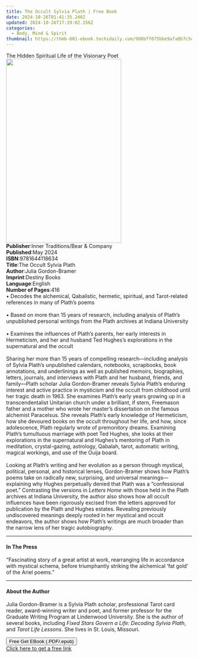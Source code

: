 ```yaml
---
title: The Occult Sylvia Plath | Free Book
date: 2024-10-26T01:41:35.246Z
updated: 2024-10-26T17:29:02.156Z
categories:
  - Body, Mind & Spirit
thumbnail: https://thmb-001-ebook.techidaily.com/908bff075bbe9afa8b7c5dea1b139613c3744413dc1921f044f674802b6a0314.jpg
---
```

<main id="book-container">
  <div class="flex flex-col">
    <div class="book-brief flex-1 py-6 px-4 sm:p-6 md:py-10 md:px-8">
      <!-- brief-->
      <div class="book-brief-main">
        The Hidden Spiritual Life of the Visionary Poet
      </div>
    </div>
    <div
      class="book-meta-info flex-1 grid gap-4 col-start-1 col-end-3 row-start-1 sm:mb-6 sm:grid-cols-4 lg:gap-6 lg:col-start-2 lg:row-end-6 lg:row-span-6 lg:mb-0"
    >
      <div
        class="book-meta-info-left place-content-center mt-4 p-4 text-sm leading-6 col-start-2 col-span-2 dark:text-slate-400"
      >
        <img
          class="w-full h-500 object-cover rounded-lg sm:h-255 sm:col-span-2 lg:col-span-full"
          src="https://img-001-ebook.techidaily.com/5e3e5dae31dd4944ea13522cfef0ca6b43727f70efac74ed680d3420f2ab0830.jpg"
          alt=""
          width="312"
          height="500"
        />
      </div>
      <div
        class="book-meta-info-right mt-2 col-start-1 row-start-2 col-span-3 self-center"
      >
        <!-- meta data  -->
        <div class="flex flex-col px-4 md:px-8">
          <div class="flex-1">
            <strong>Publisher</strong>:<span class="px-2"
              >Inner Traditions/Bear &amp; Company</span
            >
          </div>
          <div class="flex-1">
            <strong>Published</strong>:<span class="px-2">May 2024</span>
          </div>
          <div class="flex-1">
            <strong>ISBN</strong>:<span class="px-2">9781644118634</span>
          </div>
          <div class="flex-1">
            <strong>Title</strong>:<span class="px-2"
              >The Occult Sylvia Plath</span
            >
          </div>
          <div class="flex-1">
            <strong>Author</strong>:<span class="px-2"
              >Julia Gordon-Bramer</span
            >
          </div>
          <div class="flex-1">
            <strong>Imprint</strong>:<span class="px-2">Destiny Books</span>
          </div>
          <div class="flex-1">
            <strong>Language</strong>:<span class="px-2">English</span>
          </div>
          <div class="flex-1">
            <strong>Number of Pages</strong>:<span class="px-2">416</span>
          </div>
        </div>
      </div>
    </div>
    <div class="book-description flex-1 py-6 px-4 sm:p-6 md:py-10 md:px-8">
      <div class="book-description-main">
        <div accordion-content="" id="description">
          • Decodes the alchemical, Qabalistic, hermetic, spiritual, and
          Tarot-related references in many of Plath’s poems<br /><br />• Based
          on more than 15 years of research, including analysis of Plath’s
          unpublished personal writings from the Plath archives at Indiana
          University<br /><br />• Examines the influences of Plath’s parents,
          her early interests in Hermeticism, and her and husband Ted Hughes’s
          explorations in the supernatural and the occult<br /><br />Sharing her
          more than 15 years of compelling research—including analysis of Sylvia
          Plath’s unpublished calendars, notebooks, scrapbooks, book
          annotations, and underlinings as well as published memoirs,
          biographies, letters, journals, and interviews with Plath and her
          husband, friends, and family—Plath scholar Julia Gordon-Bramer reveals
          Sylvia Plath’s enduring interest and active practice in mysticism and
          the occult from childhood until her tragic death in 1963. She examines
          Plath’s early years growing up in a transcendentalist Unitarian church
          under a brilliant, if stern, Freemason father and a mother who wrote
          her master’s dissertation on the famous alchemist Paracelsus. She
          reveals Plath’s early knowledge of Hermeticism, how she devoured books
          on the occult throughout her life, and how, since adolescence, Plath
          regularly wrote of premonitory dreams. Examining Plath’s tumultuous
          marriage with poet Ted Hughes, she looks at their explorations in the
          supernatural and Hughes’s mentoring of Plath in meditation,
          crystal-gazing, astrology, Qabalah, tarot, automatic writing, magical
          workings, and use of the Ouija board.<br /><br />Looking at Plath’s
          writing and her evolution as a person through mystical, political,
          personal, and historical lenses, Gordon-Bramer shows how Plath’s poems
          take on radically new, surprising, and universal meanings—explaining
          why Hughes perpetually denied that Plath was a “confessional poet.”
          Contrasting the versions in <i>Letters Home</i> with those held in the
          Plath archives at Indiana University, the author also shows how all
          occult influences have been rigorously excised from the letters
          approved for publication by the Plath and Hughes estates. Revealing
          previously undiscovered meanings deeply rooted in her mystical and
          occult endeavors, the author shows how Plath’s writings are much
          broader than the narrow lens of her tragic autobiography.
        </div>
        <div class="accordion-fader"></div>
      </div>
    </div>
    <div class="book-excerpts flex-1 py-6 px-4 sm:p-6 md:py-10 md:px-8">
      <!-- excerpts-->
      <div class="book-excerpts-main">
        <hr />
        <h4 class="placeholder placeholder-heading">
          <span>In The Press</span>
        </h4>
        <p>
          “Fascinating story of a great artist at work, rearranging life in
          accordance with mystical schema, before triumphantly striking the
          alchemical ‘fat gold’ of the Ariel poems.”
        </p>
      </div>
    </div>
    <div class="book-about-author flex-1 py-6 px-4 sm:p-6 md:py-10 md:px-8">
      <!-- about author-->
      <div class="book-main-author-main">
        <hr />
        <h4 class="placeholder placeholder-heading">
          <span>About the Author</span>
        </h4>
        <p>
          Julia Gordon-Bramer is a Sylvia Plath scholar, professional Tarot card
          reader, award-winning writer and poet, and former professor for the
          Graduate Writing Program at Lindenwood University. She is the author
          of several books, including
          <i>Fixed Stars Govern a Life: Decoding Sylvia Plath</i>, and
          <i>Tarot Life Lessons</i>. She lives in St. Louis, Missouri.
        </p>
      </div>
    </div>
    <div class="book-free-get flex-1 py-6 px-4 sm:p-6 md:py-10 md:px-8">
      <button
        id="btn-free-get"
        class="bg-blue-500 hover:bg-blue-700 text-white font-bold py-2 px-4 rounded"
      >
        Free Get EBook (.PDF/.epub)
      </button>
      <div id="countdown-display" class="px-2 text-lg mt-2"></div>
      <a
        id="free-link"
        class="hidden bg-blue-500 hover:bg-blue-700 text-white font-bold py-2 px-4 rounded"
        href="https://www.ebooks.com/en-us/book/211013578/the-occult-sylvia-plath/julia-gordon-bramer/"
        target="_blank"
        >Click here to get a free link</a
      >
    </div>
    <script>
      let countdownTime = 0;
      let countdownInterval = null;
      document
        .getElementById('btn-free-get')
        .addEventListener('click', startCountdown);
      function startCountdown() {
        countdownTime = new Date().getTime() + 60000 * 3;
        countdownInterval = setInterval(updateCountdown, 1000);
        document.getElementById('btn-free-get').disabled = true;
        document
          .getElementById('btn-free-get')
          .classList.add('bg-gray-500', 'cursor-not-allowed');
      }
      function updateCountdown() {
        let currentTime = new Date().getTime();
        let timeLeft = countdownTime - currentTime;
        let secondsLeft = Math.floor(timeLeft / 1000);
        document.getElementById('countdown-display').innerHTML =
          `Remaining time: ${secondsLeft} seconds.`;
        if (secondsLeft <= 0) {
          clearInterval(countdownInterval);
          document.getElementById('btn-free-get').classList.add('hidden');
          document.getElementById('free-link').classList.remove('hidden');
          document.getElementById('countdown-display').innerHTML = '';
        }
      }
    </script>
  </div>
</main>

<ins class="adsbygoogle"
      style="display:block"
      data-ad-client="ca-pub-7571918770474297"
      data-ad-slot="8358498916"
      data-ad-format="auto"
      data-full-width-responsive="true"></ins>
    